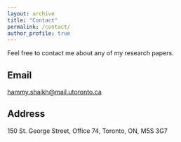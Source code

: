 ```yaml
---
layout: archive
title: "Contact"
permalink: /contact/
author_profile: true
---
```


Feel free to contact me about any of my research papers.

Email
---
<hammy.shaikh@mail.utoronto.ca>

Address
---
150 St. George Street, Office 74, Toronto, ON, M5S 3G7


